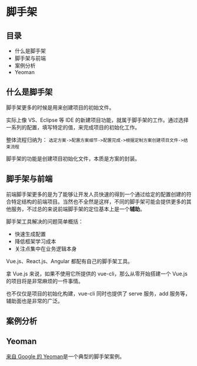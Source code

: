 # 脚手架

## 目录

- 什么是脚手架
- 脚手架与前端
- 案例分析
- Yeoman

## 什么是脚手架

脚手架更多的时候是用来创建项目的初始文件。

实际上像 VS、Eclipse 等 IDE 的新建项目功能，就属于脚手架的工作。通过选择一系列的配置，填写特定的值，来完成项目的初始化工作。

整体流程归纳为：
`选定方案->配置方案细节->配置完成->根据定制方案创建项目文件->结束流程`

脚手架的功能是创建项目初始化文件，本质是方案的封装。

## 脚手架与前端

前端脚手架更多的是为了能够让开发人员快速的得到一个通过给定的配置创建的符合特定结构的前端项目。当然也不全然是这样，不同的脚手架可能会提供更多的其他服务，不过总的来说前端脚手架的定位基本上是一个**辅助**。

脚手架工具解决的问题简单概括：
- 快速生成配置
- 降低框架学习成本
- 关注点集中在业务逻辑本身

Vue.js、React.js、Angular 都配有自己的脚手架工具。

拿 Vue.js 来说，如果不使用它所提供的 vue-cli，那么从零开始搭建一个 Vue.js 的项目将是非常麻烦的一件事情。

也不仅仅是项目的初始化构建，vue-cli 同时也提供了 serve 服务，add 服务等，辅助面也是非常的广泛。


## 案例分析



## Yeoman

[来自 Google 的 Yeoman](https://yeoman.io/)是一个典型的脚手架案例。